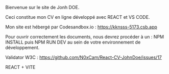 Bienvenue sur le site de Jonh DOE.

Ceci constitue mon CV en ligne développé avec REACT et VS CODE.

Mon site est hébergé par Codesandbox.io : https://kknsss-5173.csb.app

Pour ouvrir correctement les documents, nous devrez procéder à un : NPM INSTALL puis NPM RUN DEV au sein de votre environnement de développement.


Validator W3C : https://github.com/N0xCam/React-CV-JohnDoe/issues/17



REACT + VITE
